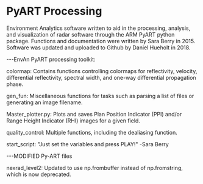 # PyART Processing

Environment Analytics software written to aid in the processing, analysis, and visualization of radar software through the ARM PyART python package. Functions and documentation were written by Sara Berry in 2015. Software was updated and uploaded to Github by Daniel Hueholt in 2018.

---EnvAn PyART processing toolkit:

colormap: Contains functions controlling colormaps for reflectivity, velocity, differential reflectivity, spectral width, and one-way differential propagation phase.

gen_fun: Miscellaneous functions for tasks such as parsing a list of files or generating an image filename.

Master_plotter.py: Plots and saves Plan Position Indicator (PPI) and/or Range Height Indicator (RHI) images for a given field.

quality_control: Multiple functions, including the dealiasing function.

start_script: "Just set the variables and press PLAY!" -Sara Berry

---MODIFIED Py-ART files

nexrad_level2: Updated to use np.frombuffer instead of np.fromstring, which is now deprecated.

